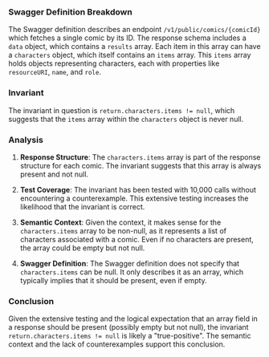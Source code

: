 ### Swagger Definition Breakdown

The Swagger definition describes an endpoint `/v1/public/comics/{comicId}` which fetches a single comic by its ID. The response schema includes a `data` object, which contains a `results` array. Each item in this array can have a `characters` object, which itself contains an `items` array. This `items` array holds objects representing characters, each with properties like `resourceURI`, `name`, and `role`.

### Invariant

The invariant in question is `return.characters.items != null`, which suggests that the `items` array within the `characters` object is never null.

### Analysis

1. **Response Structure**: The `characters.items` array is part of the response structure for each comic. The invariant suggests that this array is always present and not null.

2. **Test Coverage**: The invariant has been tested with 10,000 calls without encountering a counterexample. This extensive testing increases the likelihood that the invariant is correct.

3. **Semantic Context**: Given the context, it makes sense for the `characters.items` array to be non-null, as it represents a list of characters associated with a comic. Even if no characters are present, the array could be empty but not null.

4. **Swagger Definition**: The Swagger definition does not specify that `characters.items` can be null. It only describes it as an array, which typically implies that it should be present, even if empty.

### Conclusion

Given the extensive testing and the logical expectation that an array field in a response should be present (possibly empty but not null), the invariant `return.characters.items != null` is likely a "true-positive". The semantic context and the lack of counterexamples support this conclusion.
